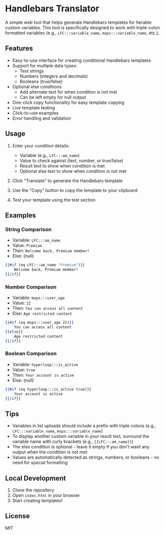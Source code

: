 # Handlebars Translator

A simple web tool that helps generate Handlebars templates for Iterable custom variables. This tool is specifically designed to work with triple-colon formatted variables (e.g., `LFC:::variable_name`, `mops:::variable_name`, etc.).

## Features

- Easy-to-use interface for creating conditional Handlebars templates
- Support for multiple data types:
  - Text strings
  - Numbers (integers and decimals)
  - Booleans (true/false)
- Optional else conditions
  - Add alternate text for when condition is not met
  - Can be left empty for null output
- One-click copy functionality for easy template copying
- Live template testing
- Click-to-use examples
- Error handling and validation

## Usage

1. Enter your condition details:
   - Variable (e.g., `LFC:::am_name`)
   - Value to check against (text, number, or true/false)
   - Result text to show when condition is met
   - Optional else text to show when condition is not met

2. Click "Translate" to generate the Handlebars template

3. Use the "Copy" button to copy the template to your clipboard

4. Test your template using the test section

## Examples

### String Comparison
- Variable: `LFC:::am_name`
- Value: `Premium`
- Then: `Welcome back, Premium member!`
- Else: (null)

```handlebars
{{#if (eq LFC:::am_name "Premium")}}
    Welcome back, Premium member!
{{/if}}
```

### Number Comparison
- Variable: `mops:::user_age`
- Value: `21`
- Then: `You can access all content`
- Else: `Age restricted content`

```handlebars
{{#if (eq mops:::user_age 21)}}
    You can access all content
{{else}}
    Age restricted content
{{/if}}
```

### Boolean Comparison
- Variable: `hyperloop:::is_active`
- Value: `true`
- Then: `Your account is active`
- Else: (null)

```handlebars
{{#if (eq hyperloop:::is_active true)}}
    Your account is active
{{/if}}
```

## Tips

- Variables in list uploads should include a prefix with triple colons (e.g., `LFC:::variable_name`, `mops:::variable_name`)
- To display another custom variable in your result text, surround the variable name with curly brackets (e.g., `{{LFC:::am_name}}`)
- The else condition is optional - leave it empty if you don't want any output when the condition is not met
- Values are automatically detected as strings, numbers, or booleans - no need for special formatting

## Local Development

1. Clone the repository
2. Open `index.html` in your browser
3. Start creating templates!

## License

MIT